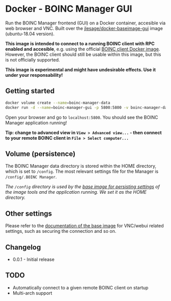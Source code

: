 # Docker - BOINC Manager GUI

Run the BOINC Manager frontend (GUI) on a Docker container, accesible via web browser and VNC.
Built over the [jlesage/docker-baseimage-gui](https://github.com/jlesage/docker-baseimage-gui) image (ubuntu-18.04 version).

**This image is intended to connect to a running BOINC client with RPC enabled and accesible**, e.g. using the official
[BOINC client Docker image](https://hub.docker.com/r/boinc/client/).
However, the BOINC client should still be usable within this image, but this is not officially supported.

**This image is experimental and might have undesirable effects. Use it under your responsability!**

## Getting started

```bash
docker volume create --name=boinc-manager-data
docker run -d --name=boinc-manager-gui -p 5800:5800 -v boinc-manager-data:/config davidlor/boinc-manager-gui
```

Open your browser and go to `localhost:5800`. You should see the BOINC Manager application running!

**Tip: change to advanced view in `View > Advanced view...` - then connect to your remote BOINC client in `File > Select computer...`**

## Volume (persistence)

The BOINC Manager data directory is stored within the HOME directory, which is set to `/config`.
The most relevant settings file for the Manager is `/config/.BOINC Manager`.

_The `/config` directory is used by the [base image for persisting settings](https://github.com/jlesage/docker-baseimage-gui#config-directory)
of the image tools and the application running. We set it as the HOME directory._

## Other settings

Please refer to the [documentation of the base image](https://github.com/jlesage/docker-baseimage-gui) for
VNC/webui related settings, such as securing the connection and so on.

## Changelog

- 0.0.1 - Initial release

## TODO

- Automatically connect to a given remote BOINC client on startup
- Multi-arch support
